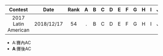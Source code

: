 |       Contest       |    Date    | Rank |  A   |  B   |  C   |  D   |  E   |  F   |  G   |  H   |  I   |  J   |  K   |  L   |  M   |
| :-----------------: | :--------: | :--: | :--: | :--: | :--: | :--: | :--: | :--: | :--: | :--: | :--: | :--: | :--: | :--: | :--: |
| 2017 Latin American | 2018/12/17 |  54  |  .   |  B   |  C   |  D   |  E   |  F   |  G   |  H   |  I   |  J   |  .   |  .   |  .   |

* A:賽內AC
* **A**:賽後AC